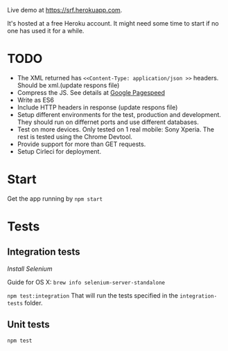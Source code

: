 Live demo at https://srf.herokuapp.com.

It's hosted at a free Heroku account. It might need some time to start if no one has used it for a while.

# TODO

* The XML returned has `<<Content-Type: application/json >>` headers. Should be xml.(update respons file)
* Compress the JS. See details at
  [Google Pagespeed](https://developers.google.com/speed/pagespeed/insights/?url=https%3A%2F%2Fsrf.herokuapp.com%2F)
* Write as ES6
* Include HTTP headers in response (update respons file)
* Setup different environments for the test, production and development.
  They should run on differnet ports and use different databases.
* Test on more devices. Only tested on 1 real mobile: Sony Xperia. The rest is tested using the Chrome Devtool.
* Provide support for more than GET requests.
* Setup Cirleci for deployment.


# Start
Get the app running by `npm start`

# Tests

## Integration tests

*Install Selenium*

Guide for OS X:
`brew info selenium-server-standalone`

`npm test:integration`
That will run the tests specified in the `integration-tests` folder.

## Unit tests
`npm test`
